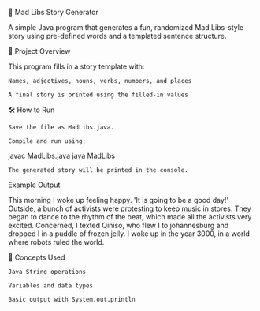 📝 Mad Libs Story Generator

A simple Java program that generates a fun, randomized Mad Libs-style story using pre-defined words and a templated sentence structure.

📌 Project Overview

This program fills in a story template with:

    Names, adjectives, nouns, verbs, numbers, and places

    A final story is printed using the filled-in values

🛠️ How to Run

    Save the file as MadLibs.java.

    Compile and run using:

javac MadLibs.java
java MadLibs

    The generated story will be printed in the console.

Example Output

This morning I woke up feeling happy. 'It is going to be a good day!' 
Outside, a bunch of activists were protesting to keep music in stores. 
They began to dance to the rhythm of the beat, which made all the activists very excited. 
Concerned, I texted Qiniso, who flew I to johannesburg and dropped I in a puddle of frozen jelly. 
I woke up in the year 3000, in a world where robots ruled the world.

📘 Concepts Used

    Java String operations

    Variables and data types

    Basic output with System.out.println
